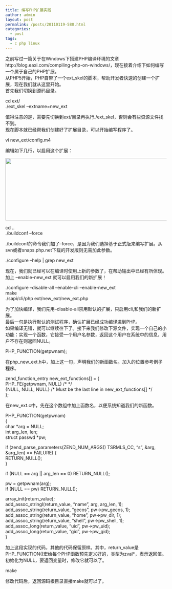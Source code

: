 ```yaml
---
title: 编写PHP扩展实践
author: admin
layout: post
permalink: /posts/20110119-580.html
categories:
  - post
tags:
  - c php linux
---
```

之前写过一篇关于在Windows下搭建PHP编译环境的文章http://blog.eaxi.com/compiling-php-on-windows/，现在接着介绍下如何编写一个属于自己的PHP扩展。  
从PHP5开始，PHP自带了一个ext_skel的脚本，帮助开发者快速的创建一个扩展，现在我们就从这里开始。  
首先我们切换到源码目录。

cd ext/  
./ext\_skel &#8211;extname=new\_ext

值得注意的是，需要先切换到ext/目录再执行./ext_skel，否则会有些资源文件找不到。  
现在脚本就已经帮我们创建好了扩展目录，可以开始编写程序了。

vi new_ext/config.m4

编辑如下几行，以启用这个扩展：

[<img src="http://blog.eaxi.com/wp-content/uploads/2011/01/config.m4.jpg" alt="" title="config.m4" width="532" height="195" class="alignnone size-full wp-image-579" />][1]

cd ..  
./buildconf &#8211;force

./buildconf的命令我们加了&#8211;force，是因为我们选择基于正式版来编写扩展。从svn或者snaps.php.net下载的开发版则无需加此参数。

./configure &#8211;help | grep new_ext

现在，我们就已经可以在编译时使用上新的参数了，在帮助输出中已经有所体现。加上 &#8211;enable-new_ext 就可以启用我们的新扩展！

./configure &#8211;disable-all &#8211;enable-cli &#8211;enable-new_ext  
make  
./sapi/cli/php ext/new\_ext/new\_ext.php

为了加快编译，我们先用&#8211;disable-all禁用默认的扩展，只启用cli,和我们的新扩展。  
最后一句是执行默认的测试程序，确认扩展已经成功编译进到PHP。  
如果编译无错，就可以继续往下了。接下来我们修改下源文件，实现一个自己的小功能：实现一个函数，它接受一个用户名参数，返回这个用户在系统中的信息，用户不存在则返回NULL。

PHP_FUNCTION(getpwnam);

在php\_new\_ext.h中，加上这一句，声明我们的新函数名。加入的位置参考例子程序。

zend\_function\_entry new\_ext\_functions[] = {  
PHP_FE(getpwnam, NULL) /\* \*/  
{NULL, NULL, NULL} /\* Must be the last line in new\_ext\_functions[] \*/  
};

在new_ext.c中，先在这个数组中加上函数名，以便系统知道我们的新函数。

PHP_FUNCTION(getpwnam)  
{  
char *arg = NULL;  
int arg_len, len;  
struct passwd *pw;

if (zend\_parse\_parameters(ZEND\_NUM\_ARGS() TSRMLS\_CC, &#8220;s&#8221;, &arg, &arg\_len) == FAILURE) {  
RETURN_NULL();  
}

if (NULL == arg || arg\_len == 0) RETURN\_NULL();

pw = getpwnam(arg);  
if (NULL == pw) RETURN_NULL();

array\_init(return\_value);  
add\_assoc\_stringl(return\_value, &#8220;name&#8221;, arg, arg\_len, 1);  
add\_assoc\_string(return\_value, &#8220;gecos&#8221;, pw->pw\_gecos, 1);  
add\_assoc\_string(return\_value, &#8220;home&#8221;, pw->pw\_dir, 1);  
add\_assoc\_string(return\_value, &#8220;shell&#8221;, pw->pw\_shell, 1);  
add\_assoc\_long(return\_value, &#8220;uid&#8221;, pw->pw\_uid);  
add\_assoc\_long(return\_value, &#8220;gid&#8221;, pw->pw\_gid);  
}

加上这段实现的代码，其他的代码保留原样。其中，return\_value是PHP\_FUNCTION()宏给每个PHP函数预先定义好的，类型为zval*，表示返回值。初始化为NULL，要返回变量时，修改它就可以了。

make

修改代码后，返回源码根目录直接make就可以了。

 [1]: http://blog.eaxi.com/wp-content/uploads/2011/01/config.m4.jpg